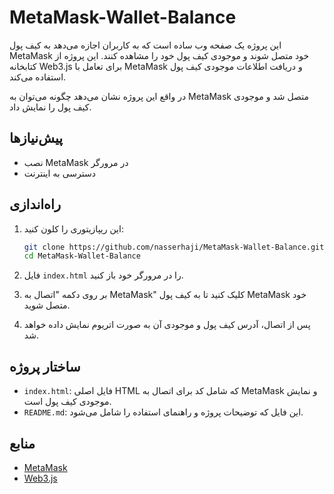 # MetaMask-Wallet-Balance
این پروژه یک صفحه وب ساده است که به کاربران اجازه می‌دهد به کیف پول MetaMask خود متصل شوند و موجودی کیف پول خود را مشاهده کنند. این پروژه از کتابخانه Web3.js برای تعامل با MetaMask و دریافت اطلاعات موجودی کیف پول استفاده می‌کند.


در واقع این پروژه نشان می‌دهد چگونه می‌توان به MetaMask متصل شد و موجودی کیف پول را نمایش داد.

## پیش‌نیازها

- نصب MetaMask در مرورگر
- دسترسی به اینترنت

## راه‌اندازی

1. این ریپازیتوری را کلون کنید:
    ```sh
    git clone https://github.com/nasserhaji/MetaMask-Wallet-Balance.git
    cd MetaMask-Wallet-Balance
    ```

2. فایل `index.html` را در مرورگر خود باز کنید.

3. بر روی دکمه "اتصال به MetaMask" کلیک کنید تا به کیف پول MetaMask خود متصل شوید.

4. پس از اتصال، آدرس کیف پول و موجودی آن به صورت اتریوم نمایش داده خواهد شد.

## ساختار پروژه

- `index.html`: فایل اصلی HTML که شامل کد برای اتصال به MetaMask و نمایش موجودی کیف پول است.
- `README.md`: این فایل که توضیحات پروژه و راهنمای استفاده را شامل می‌شود.

## منابع

- [MetaMask](https://metamask.io/)
- [Web3.js](https://web3js.readthedocs.io/)

